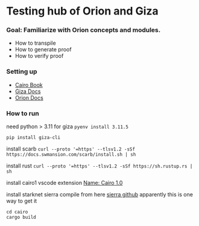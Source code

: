 # Testing hub of Orion and Giza

### Goal: Familiarize with Orion concepts and modules.

- How to transpile
- How to generate proof
- How to verify proof

### Setting up

- [Cairo Book](https://book.cairo-lang.org/ch07-04-bringing-paths-into-scope-with-the-use-keyword.html)
- [Giza Docs](https://cli.gizatech.xyz/examples/full_transpilation)
- [Orion Docs](https://orion.gizatech.xyz/welcome/readme)

### How to run

need python > 3.11 for giza
`pyenv install 3.11.5`

`pip install giza-cli`

install scarb
`curl --proto '=https' --tlsv1.2 -sSf https://docs.swmansion.com/scarb/install.sh | sh`

install rust
`curl --proto '=https' --tlsv1.2 -sSf https://sh.rustup.rs | sh`

install cairo1 vscode extension
[Name: Cairo 1.0](https://marketplace.visualstudio.com/items?itemName=starkware.cairo1)

install starknet sierra compile from here
[sierra github](https://github.com/starkware-libs/cairo/tree/main/crates/bin/starknet-sierra-compile)
apparently this is one way to get it

```git clone git@github.com:starkware-libs/cairo.git
cd cairo
cargo build
```

